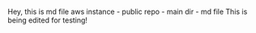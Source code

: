 Hey, this is md file
aws instance - public repo - main dir - md file
This is being edited for testing!
